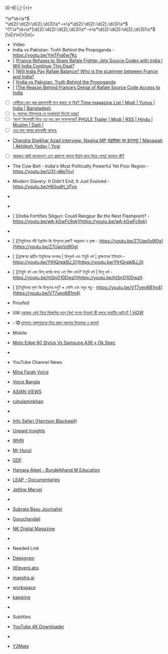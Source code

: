 [0-9|:|,|\-|>]+
<br />
<br />
^\s*\d+\s*$
<br />
^\d{2}:\d{2}:\d{2},\d{3}\s*-->\s*\d{2}:\d{2}:\d{2},\d{3}\s*$
<br />
^(?:\s*\d+\s*|\d{2}:\d{2}:\d{2},\d{3}\s*-->\s*\d{2}:\d{2}:\d{2},\d{3})\s*$
<br />
[\s|\r\n|\r|\n]+

- Video
- India vs Pakistan: Truth Behind the Propoganda - https://youtu.be/YmTFig6w7Kc
- [ ][France Refuses to Share Rafale Fighter Jets Source Codes with India I Will India Continue This Deal?](https://youtu.be/lGQOxiUjXgo)
- [ ][Will India Pay Rafale Balance? Who is the scammer between France and India?](https://youtu.be/Oo6Rk4mKTmw)
- [ ][India vs Pakistan: Truth Behind the Propoganda](https://youtu.be/YmTFig6w7Kc)
- [ ][The Reason Behind France’s Denial of Rafale Source Code Access to India](https://youtu.be/4sJ7USSvGTw)
- [ ] [মোদীকে কেন আর প্রভাবশালী মনে করছে না বিশ্ব? Time magazine List | Modi | Yunus | India | Bangladesh](https://youtu.be/KeEP0GjL1SY)
- [ ] [ড. মুহাম্মদ ইউনুসকে যে সতর্কবার্তা দিতেই হচ্ছে!](https://youtu.be/Z3-yXKEbuig)
- [ ] [‘ফুলে’ সিনেমাটি নিয়ে এত ভয় কেন শুভেন্দুদের? PHULE Trailer | Modi | RSS | Hindu | Muslim | Dalit |](https://youtu.be/V8RIgNGHc0A)
- [ ] [ওরে বাবা আবার রামনবমী আসছে](https://youtu.be/yCeBbrNqWuA)
- [Chandra Shekhar Azad Interview: Nagina MP चंद्रशेखर का इंटरव्यू! | Mayawati | Akhilesh Yadav | Yogi](https://youtu.be/GznJ8Ip7XAI)
- [ ] [আরকান আর্মি বাংলাদেশে এসে প্রকাশ্যে আনন্দ উল্লাস করে ফিরে গেছে! ক্যামনে কী?](https://youtu.be/02EcZj5DuJE)
- The Cow Belt - India's Most Politically Powerful Yet Poor Region - https://youtu.be/U31-q8e7ovI
- Modern Slavery: It Didn’t End, It Just Evolved - https://youtu.be/H60udH_VFos
-
- []()
- [ ][India Fortifies Siliguri: Could Rangpur Be the Next Flashpoint? - https://youtu.be/wA-kGwFc9xk](https://youtu.be/wA-kGwFc9xk)
- []()
- [ ][ইহুদিদের নবী ইব্রাহিম কি হিন্দুদের ব্রহ্মা? আব্রাহাম ও ব্রহ্মা - https://youtu.be/Z7Uaq1o9l0g](https://youtu.be/Z7Uaq1o9l0g)
- [ ][ব্রাহ্মণরা প্রাচীন ইহুদিদের বংশধর | হিন্দুধর্ম এবং ইহুদি ধর্ম | ব্রাহ্মণদের ইতিহাস - https://youtu.be/YIHQnpkBJ_0](https://youtu.be/YIHQnpkBJ_0)
- [ ][ইহুদি ধর্ম এবং হিন্দু ধর্মের মধ্যে এত মিল কেন? ইহুদি ধর্ম | হিন্দু ধর্ম - https://youtu.be/htSnO10DwzI](https://youtu.be/htSnO10DwzI)
- [ ][ইহুদিদের মূসা কি হিন্দুদের মনু? • মোশি এবং মনুর গল্প - https://youtu.be/VT7veo6B1m4](https://youtu.be/VT7veo6B1m4)

- Proofed
- ☑☒ [ওয়াকফ বোর্ড নিয়ে বিজেপির নতুন বিল! সংসদ উত্তাল! কী বলছে ভারতীয় আইন? | HOW](https://youtu.be/D3Udxo3m2t8)
- ✅❎ [হাসনাত আব্দুল্লাহকে নিয়ে প্রথম আলোর মিথ্যাচার ও জবাব!](https://youtu.be/lHsUUK-op-A)

- Mobile
- [Moto Edge 60 Stylus Vs Samsung A36 » Ok Spec](https://youtu.be/gH3Mz-uxatM)
- []()

- YouTube Channel News
- [Mina Farah Voice](https://www.youtube.com/@MinaFarahVoice/videos)
- [Voice Bangla](https://www.youtube.com/@voicebanglatv/videos)
- [ASIAN VIEWS](https://www.youtube.com/@asianviews2024/videos)
- [ruhulaminkhan](https://www.youtube.com/@RPDABD/videos)
- []()
- [Info Safari (Harrison Blackwell)](https://www.youtube.com/@InfoSafari01/videos)
- [Unpaid Insights](https://www.youtube.com/@UnpaidInsights)
- [WHN](https://www.youtube.com/@worldhistorynetwork/videos)
- [Mr Hunzi](https://www.youtube.com/@MrHunzi/videos)
- [GDF](https://www.youtube.com/@GDFofficial/videos)
- [Hamara Ateet - Bundelkhand M Education](https://www.youtube.com/@HamaraAteet/videos)
- [LEAP - Documentaries](https://www.youtube.com/@Leap-documentaries/videos)
- [Jetline Marvel](https://www.youtube.com/@JetlineMarvel/videos)
- []()
- [Subrata Basu Journalist](https://www.youtube.com/@Subratabasujournalist/videos)
- [Guruchandali](https://www.youtube.com/@Guruchandali/videos)
- [NK Digital Magazine](https://www.youtube.com/@NewsKolkata/videos)
- []()

- Needed Link
- [Deepgram](https://console.deepgram.com/project/bf937d58-225e-426b-be65-b35a0861af3d/mission/convert-audio-data)
- [IIElevenLabs](https://elevenlabs.io/app/speech-to-text)
- [maestra.ai](https://maestra.ai/tools/audio-to-text)
- [workspace](https://vizard.ai/workspace)
- [kapwing](https://www.kapwing.com/6803e90115453da996848ca1/studio/editor/subtitles)
- []()

- Subtitles
- [YouTube 4K Downloader](https://youtube4kdownloader.com/)
- []()

- [Y2Mate](https://y2mate.nu/en-0scw)

